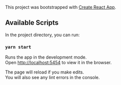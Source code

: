 This project was bootstrapped with [Create React App](https://github.com/facebook/create-react-app).

## Available Scripts

In the project directory, you can run:

### `yarn start`

Runs the app in the development mode.<br />
Open [http://localhost:5454](http://localhost:5454) to view it in the browser.

The page will reload if you make edits.<br />
You will also see any lint errors in the console.
